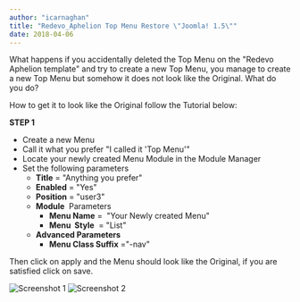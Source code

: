```yaml
---
author: "icarnaghan"
title: "Redevo_Aphelion Top Menu Restore \"Joomla! 1.5\""
date: 2018-04-06
---
```


What happens if you accidentally deleted the Top Menu on the "Redevo Aphelion template" and try to create a new Top Menu, you manage to create a new Top Menu but somehow it does not look like the Original. What do you do?

How to get it to look like the Original follow the Tutorial below:

**STEP 1**

- Create a new Menu
- Call it what you prefer "I called it 'Top Menu'"
- Locate your newly created Menu Module in the Module Manager
- Set the following parameters
    - **Title** = "Anything you prefer"
    - **Enabled** = "Yes"
    - **Position** = "user3"
    - **Module**  Parameters
        - **Menu Name** =  "Your Newly created Menu"
        - **Menu  Style**  = "List"
    - **Advanced Parameters**
        - **Menu Class Suffix** ="-nav"

Then click on apply and the Menu should look like the Original, if you are satisfied click on save.

![Screenshot 1](images/tm1.png) ![Screenshot 2](images/tm2.png)
